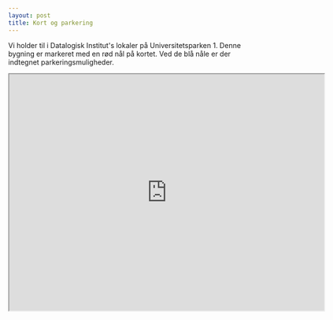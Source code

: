 ```yaml
---
layout: post
title: Kort og parkering
---
```


Vi holder til i Datalogisk Institut's lokaler på
Universitetsparken 1. Denne bygning er markeret med en rød nål på
kortet. Ved de blå nåle er der indtegnet parkeringsmuligheder.

<iframe src="https://www.google.com/maps/d/u/0/embed?mid=zZZ6TqiAWm20.k7aIEpjpFSuQ" width="640" height="480"></iframe>
